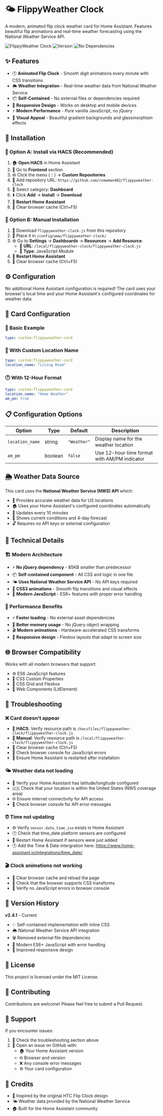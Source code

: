 # 🌤️ FlippyWeather Clock

A modern, animated flip clock weather card for Home Assistant. Features beautiful flip animations and real-time weather forecasting using the National Weather Service API.

![FlippyWeather Clock](https://img.shields.io/badge/Home%20Assistant-Compatible-blue) ![Version](https://img.shields.io/badge/Version-2.4.1-green) ![No Dependencies](https://img.shields.io/badge/jQuery-Free-red)

## ✨ Features

- 🕐 **Animated Flip Clock** - Smooth digit animations every minute with CSS transitions
- 🌦️ **Weather Integration** - Real-time weather data from National Weather Service
- 📦 **Self-Contained** - No external files or dependencies required
- 📱 **Responsive Design** - Works on desktop and mobile devices
- ⚡ **Modern Performance** - Pure vanilla JavaScript, no jQuery
- 🎨 **Visual Appeal** - Beautiful gradient backgrounds and glassmorphism effects

## 🚀 Installation

### 🎯 Option A: Install via HACS (Recommended)

1. 🏠 **Open HACS** in Home Assistant
2. 🎨 Go to **Frontend** section
3. ⚙️ Click the menu (⋮) → **Custom Repositories**
4. 📝 Add repository URL: `https://github.com/cnewman402/flippyweather-clock`
5. 📂 Select category: **Dashboard**
6. ⬇️ Click **Add** → **Install** → **Download**
7. 🔄 **Restart Home Assistant**
8. 🧹 Clear browser cache (Ctrl+F5)

### 📁 Option B: Manual Installation

1. 💾 Download `flippyweather-clock.js` from this repository
2. 📂 Place it in `/config/www/flippyweather-clock/`
3. ⚙️ Go to **Settings** → **Dashboards** → **Resources** → **Add Resource**:
   - 🔗 **URL**: `/local/flippyweather-clock/flippyweather-clock.js`
   - 📄 **Type**: JavaScript Module
4. 🔄 **Restart Home Assistant**
5. 🧹 Clear browser cache (Ctrl+F5)

## ⚙️ Configuration

No additional Home Assistant configuration is required! The card uses your browser's local time and your Home Assistant's configured coordinates for weather data.

## 🎴 Card Configuration

### 🎯 Basic Example
```yaml
type: custom:flippyweather-card
```

### 📍 With Custom Location Name
```yaml
type: custom:flippyweather-card
location_name: "Living Room"
```

### 🕐 With 12-Hour Format
```yaml
type: custom:flippyweather-card
location_name: "Home Weather"
am_pm: true
```

## 📋 Configuration Options

| Option | Type | Default | Description |
|--------|------|---------|-------------|
| `location_name` | string | `"Weather"` | Display name for the weather location |
| `am_pm` | boolean | `false` | Use 12-hour time format with AM/PM indicator |

## 🌦️ Weather Data Source

This card uses the **National Weather Service (NWS) API** which:
- 🎯 Provides accurate weather data for US locations
- 🏠 Uses your Home Assistant's configured coordinates automatically
- 🔄 Updates every 10 minutes
- 📅 Shows current conditions and 4-day forecast
- 🔓 Requires no API keys or external configuration

## 🔧 Technical Details

### 🏗️ Modern Architecture
- ⚡ **No jQuery dependency** - 85KB smaller than predecessor
- 📦 **Self-contained component** - All CSS and logic in one file
- 🌤️ **Uses National Weather Service API** - No API keys required
- 🎨 **CSS3 animations** - Smooth flip transitions and visual effects
- 🚀 **Modern JavaScript** - ES6+ features with proper error handling

### 🚀 Performance Benefits
- ⚡ **Faster loading** - No external asset dependencies
- 💾 **Better memory usage** - No jQuery object wrapping
- 🎬 **Modern animations** - Hardware-accelerated CSS transforms
- 📱 **Responsive design** - Flexbox layouts that adapt to screen size

## 🌐 Browser Compatibility

Works with all modern browsers that support:
- ⚙️ ES6 JavaScript features
- 🎨 CSS Custom Properties
- 📐 CSS Grid and Flexbox
- 🧩 Web Components (LitElement)

## 🔧 Troubleshooting

### ❌ Card doesn't appear
- 🎯 **HACS**: Verify resource path is `/hacsfiles/flippyweather-clock/flippyweather-clock.js`
- 📁 **Manual**: Verify resource path is `/local/flippyweather-clock/flippyweather-clock.js`
- 🧹 Clear browser cache (Ctrl+F5)
- 🐛 Check browser console for JavaScript errors
- 🔄 Ensure Home Assistant is restarted after installation

### 🌤️ Weather data not loading
- 📍 Verify your Home Assistant has latitude/longitude configured
- 🇺🇸 Check that your location is within the United States (NWS coverage area)
- 🌐 Ensure internet connectivity for API access
- 🐛 Check browser console for API error messages

### ⏰ Time not updating
- ⚙️ Verify `sensor.date_time_iso` exists in Home Assistant
- 🕐 Check that time_date platform sensors are configured
- 🔄 Restart Home Assistant if sensors were just added
- 🕐 Add the Time & Date intergration here: https://www.home-assistant.io/integrations/time_date/

### 🎬 Clock animations not working
- 🧹 Clear browser cache and reload the page
- 🎨 Check that the browser supports CSS transforms
- 🐛 Verify no JavaScript errors in browser console

## 📝 Version History

**v2.4.1** - Current
- ✨ Self-contained implementation with inline CSS
- 🌦️ National Weather Service API integration
- 🗑️ Removed external file dependencies
- 🚀 Modern ES6+ JavaScript with error handling
- 📱 Improved responsive design

## 📄 License

This project is licensed under the MIT License.

## 🤝 Contributing

Contributions are welcome! Please feel free to submit a Pull Request.

## 💬 Support

If you encounter issues:
1. 📖 Check the troubleshooting section above
2. 🐛 Open an issue on GitHub with:
   - 🏠 Your Home Assistant version
   - 🌐 Browser and version
   - ❌ Any console error messages
   - ⚙️ Your card configuration

## 🙏 Credits

- 📱 Inspired by the original HTC Flip Clock design
- 🌤️ Weather data provided by the National Weather Service
- 🏠 Built for the Home Assistant community
